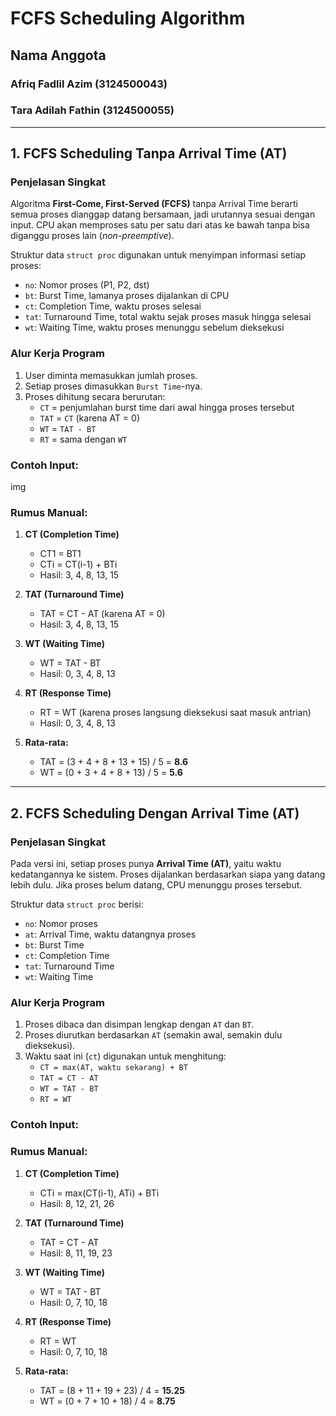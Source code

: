 # FCFS Scheduling Algorithm
## Nama Anggota
### Afriq Fadlil Azim (3124500043)  
### Tara Adilah Fathin (3124500055)
---

## 1. FCFS Scheduling Tanpa Arrival Time (AT)

### Penjelasan Singkat

Algoritma **First-Come, First-Served (FCFS)** tanpa Arrival Time berarti semua proses dianggap datang bersamaan, jadi urutannya sesuai dengan input. CPU akan memproses satu per satu dari atas ke bawah tanpa bisa diganggu proses lain (*non-preemptive*).

Struktur data `struct proc` digunakan untuk menyimpan informasi setiap proses:

- `no`: Nomor proses (P1, P2, dst)
- `bt`: Burst Time, lamanya proses dijalankan di CPU
- `ct`: Completion Time, waktu proses selesai
- `tat`: Turnaround Time, total waktu sejak proses masuk hingga selesai
- `wt`: Waiting Time, waktu proses menunggu sebelum dieksekusi

### Alur Kerja Program

1. User diminta memasukkan jumlah proses.
2. Setiap proses dimasukkan `Burst Time`-nya.
3. Proses dihitung secara berurutan:
   - `CT` = penjumlahan burst time dari awal hingga proses tersebut
   - `TAT` = `CT` (karena AT = 0)
   - `WT` = `TAT - BT`
   - `RT` = sama dengan `WT`

### Contoh Input:
img 


### Rumus Manual:

1. **CT (Completion Time)**  
   - CT1 = BT1  
   - CTi = CT(i-1) + BTi  
   - Hasil: 3, 4, 8, 13, 15

2. **TAT (Turnaround Time)**  
   - TAT = CT - AT (karena AT = 0)  
   - Hasil: 3, 4, 8, 13, 15

3. **WT (Waiting Time)**  
   - WT = TAT - BT  
   - Hasil: 0, 3, 4, 8, 13

4. **RT (Response Time)**  
   - RT = WT (karena proses langsung dieksekusi saat masuk antrian)  
   - Hasil: 0, 3, 4, 8, 13

5. **Rata-rata:**  
   - TAT = (3 + 4 + 8 + 13 + 15) / 5 = **8.6**  
   - WT = (0 + 3 + 4 + 8 + 13) / 5 = **5.6**

---

## 2. FCFS Scheduling Dengan Arrival Time (AT)

### Penjelasan Singkat

Pada versi ini, setiap proses punya **Arrival Time (AT)**, yaitu waktu kedatangannya ke sistem. Proses dijalankan berdasarkan siapa yang datang lebih dulu. Jika proses belum datang, CPU menunggu proses tersebut.

Struktur data `struct proc` berisi:

- `no`: Nomor proses
- `at`: Arrival Time, waktu datangnya proses
- `bt`: Burst Time
- `ct`: Completion Time
- `tat`: Turnaround Time
- `wt`: Waiting Time

### Alur Kerja Program

1. Proses dibaca dan disimpan lengkap dengan `AT` dan `BT`.
2. Proses diurutkan berdasarkan `AT` (semakin awal, semakin dulu dieksekusi).
3. Waktu saat ini (`ct`) digunakan untuk menghitung:
   - `CT = max(AT, waktu sekarang) + BT`
   - `TAT = CT - AT`
   - `WT = TAT - BT`
   - `RT = WT`

### Contoh Input:


### Rumus Manual:

1. **CT (Completion Time)**  
   - CTi = max(CT(i-1), ATi) + BTi  
   - Hasil: 8, 12, 21, 26

2. **TAT (Turnaround Time)**  
   - TAT = CT - AT  
   - Hasil: 8, 11, 19, 23

3. **WT (Waiting Time)**  
   - WT = TAT - BT  
   - Hasil: 0, 7, 10, 18

4. **RT (Response Time)**  
   - RT = WT  
   - Hasil: 0, 7, 10, 18

5. **Rata-rata:**  
   - TAT = (8 + 11 + 19 + 23) / 4 = **15.25**  
   - WT = (0 + 7 + 10 + 18) / 4 = **8.75**



